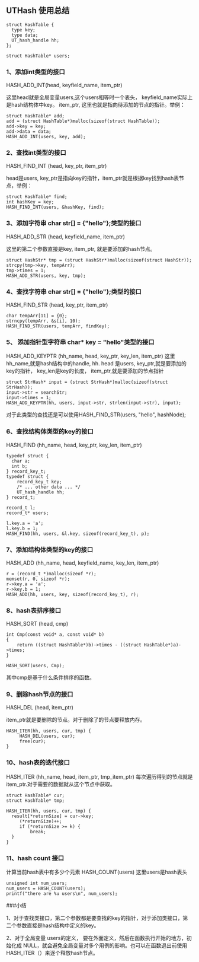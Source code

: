 ## UTHash 使用总结
```
struct HashTable {
  type key;
  type data;
  UT_hash_handle hh;
};

struct HashTable* users;
```
### 1、添加int类型的接口

HASH_ADD_INT(head, keyfield_name, item_ptr)

这里head就是全局变量users,这个users相等时一个表头， keyfield_name实际上是hash结构体中key。 item_ptr, 这里也就是指向待添加的节点的指针。举例：
```
struct HashTable* add;
add = (struct HashTable*)malloc(sizeof(struct HashTable));
add->key = key;
add->data = data;
HASH_ADD_INT(users, key, add);
```

### 2、查找int类型的接口
HASH_FIND_INT (head, key_ptr, item_ptr)

head是users, key_ptr是指向key的指针，item_ptr就是根据key找到hash表节点，举例：
```
struct HashTable* find;
int hashKey = key;
HASH_FIND_INT(users, &hashKey, find);
```

### 3、添加字符串 char str[] = {"hello"};类型的接口
HASH_ADD_STR (head, keyfield_name, item_ptr)

这里的第二个参数直接是key, item_ptr, 就是要添加的hash节点。
```
struct HashStr* tmp = (struct HashStr*)malloc(sizeof(struct HashStr));
strcpy(tmp->key, tempArr);
tmp->times = 1;
HASH_ADD_STR(users, key, tmp);
```

### 4、查找字符串 char str[] = {"hello"};类型的接口
HASH_FIND_STR (head, key_ptr, item_ptr)

```
char tempArr[11] = {0};
strncpy(tempArr, &s[i], 10);
HASH_FIND_STR(users, tempArr, findKey);
```
### 5、 添加指针型字符串 char* key = "hello"类型的接口
HASH_ADD_KEYPTR (hh_name, head, key_ptr, key_len, item_ptr)
这里hh_name,就是hash结构中的handle, hh. head 是users, key_ptr,就是要添加的key的指针， key_len是key的长度， item_ptr,就是要添加的节点指针

```
struct StrHash* input = (struct StrHash*)malloc(sizeof(struct StrHash));
input->str = searchStr;
input->times = 1;
HASH_ADD_KEYPTR(hh, users, input->str, strlen(input->str), input);
```
对于此类型的查找还是可以使用HASH_FIND_STR(users, "hello", hashNode);

### 6、查找结构体类型的key的接口
HASH_FIND (hh_name, head, key_ptr, key_len, item_ptr)

```
typedef struct {
  char a;
  int b;
} record_key_t;
typedef struct {
    record_key_t key;
    /* ... other data ... */
    UT_hash_handle hh;
} record_t;

record_t l;
record_t* users;

l.key.a = 'a';
l.key.b = 1;
HASH_FIND(hh, users, &l.key, sizeof(record_key_t), p);
```


### 7、添加结构体类型的key的接口
HASH_ADD (hh_name, head, keyfield_name, key_len, item_ptr)
```
r = (record_t *)malloc(sizeof *r);
memset(r, 0, sizeof *r);
r->key.a = 'a';
r->key.b = 1;
HASH_ADD(hh, users, key, sizeof(record_key_t), r);
```
### 8、hash表排序接口
HASH_SORT (head, cmp)
```
int Cmp(const void* a, const void* b)
{
    return ((struct HashTable*)b)->times - ((struct HashTable*)a)->times;
}

HASH_SORT(users, Cmp);
```
其中cmp是基于什么条件排序的函数。

### 9、删除hash节点的接口
HASH_DEL (head, item_ptr)

item_ptr就是要删除的节点。对于删除了的节点要释放内存。
```
HASH_ITER(hh, users, cur, tmp) {
     HASH_DEL(users, cur);
     free(cur);
}
```

### 10、hash表的迭代接口
HASH_ITER (hh_name, head, item_ptr, tmp_item_ptr)
每次遍历得到的节点就是 item_ptr.对于需要的数据就从这个节点中获取。
```
struct HashTable* cur;
struct HashTable* tmp;

HASH_ITER(hh, users, cur, tmp) {
  result[*returnSize] = cur->key;
     (*returnSize)++;
     if (*returnSize >= k) {
         break;
  }
}
```

### 11、hash count 接口
计算当前hash表中有多少个元素
HASH_COUNT(users)  这里users是hash表头
```
unsigned int num_users;
num_users = HASH_COUNT(users);
printf("there are %u users\n", num_users);
```


###小结

1、对于查找类接口，第二个参数都是要查找的key的指针，对于添加类接口，第二个参数直接是hash结构中定义的key。

2、对于全局变量 users的定义， 要在外面定义，然后在函数执行开始的地方，初始化成 NULL，就会避免全局变量对多个用例的影响。也可以在函数退出前使用HASH_ITER（）来逐个释放hash节点。

